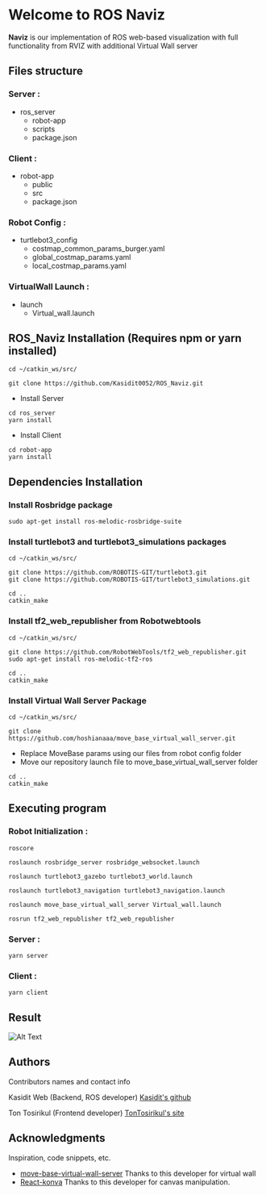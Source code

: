 # Welcome to ROS Naviz

**Naviz** is our implementation of ROS web-based visualization with full functionality from RVIZ with additional Virtual Wall server 

## Files structure

### Server :

- ros_server
  - robot-app
  - scripts
  - package.json

### Client :

- robot-app
  - public
  - src
  - package.json
  
### Robot Config :
- turtlebot3_config
  - costmap_common_params_burger.yaml
  - global_costmap_params.yaml
  - local_costmap_params.yaml

### VirtualWall Launch :
- launch
  - Virtual_wall.launch

## ROS_Naviz Installation (Requires npm or yarn installed)

```
cd ~/catkin_ws/src/
```
```
git clone https://github.com/Kasidit0052/ROS_Naviz.git
```
- Install Server
```
cd ros_server
yarn install
```
- Install Client
```
cd robot-app
yarn install
```

## Dependencies Installation

### Install Rosbridge package

```
sudo apt-get install ros-melodic-rosbridge-suite
```

### Install turtlebot3 and turtlebot3_simulations packages

```
cd ~/catkin_ws/src/
```
```
git clone https://github.com/ROBOTIS-GIT/turtlebot3.git
git clone https://github.com/ROBOTIS-GIT/turtlebot3_simulations.git
```
```
cd ..
catkin_make
```
### Install tf2_web_republisher from Robotwebtools

```
cd ~/catkin_ws/src/
```
```
git clone https://github.com/RobotWebTools/tf2_web_republisher.git
sudo apt-get install ros-melodic-tf2-ros
```
```
cd ..
catkin_make
```

### Install Virtual Wall Server Package

```
cd ~/catkin_ws/src/
```
```
git clone https://github.com/hoshianaaa/move_base_virtual_wall_server.git
```
- Replace MoveBase params using our files from robot config folder
- Move our repository launch file to move_base_virtual_wall_server folder
```
cd ..
catkin_make
```

## Executing program

### Robot Initialization :

```
roscore
```

```
roslaunch rosbridge_server rosbridge_websocket.launch
```

```
roslaunch turtlebot3_gazebo turtlebot3_world.launch
```

```
roslaunch turtlebot3_navigation turtlebot3_navigation.launch
```

```
roslaunch move_base_virtual_wall_server Virtual_wall.launch
```

```
rosrun tf2_web_republisher tf2_web_republisher
```

### Server :

```
yarn server
```

### Client :

```
yarn client
```

## Result

![Alt Text](https://github.com/Kasidit0052/ROS_Naviz/blob/main/ros_result.gif)

## Authors

Contributors names and contact info

Kasidit Web (Backend, ROS developer)
[Kasidit's github](https://github.com/Kasidit0052)

Ton Tosirikul (Frontend developer)
[TonTosirikul's site](https://tontosirikul.github.io/#/)

## Acknowledgments

Inspiration, code snippets, etc.

- [move-base-virtual-wall-server](https://github.com/hoshianaaa/move_base_virtual_wall_server) Thanks to this developer for virtual wall
- [React-konva](https://github.com/konvajs/react-konva) Thanks to this developer for canvas manipulation.
